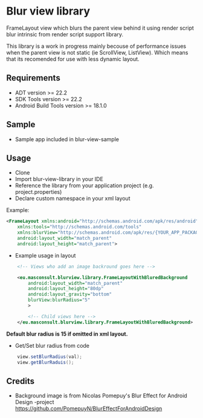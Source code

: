 # Blur view library

FrameLayout view which blurs the parent view behind it using render script blur intrinsic from render script support library.

This library is a work in progress mainly becouse of performance issues when the parent view is not static (ie ScrollView, ListView).
Which means that its recomended for use with less dynamic layout.

## Requirements
+ ADT version >= 22.2
+ SDK Tools version >= 22.2
+ Android Build Tools version >= 18.1.0

## Sample

+ Sample app included in blur-view-sample

## Usage

+ Clone
+ Import blur-view-library in your IDE 
+ Reference the library from your application project (e.g. project.properties)
+ Declare custom namespace in your xml layout

Example:
```xml
<FrameLayout xmlns:android="http://schemas.android.com/apk/res/android"
    xmlns:tools="http://schemas.android.com/tools"
    xmlns:blurView="http://schemas.android.com/apk/res/{YOUR_APP_PACKAGE}"
    android:layout_width="match_parent"
    android:layout_height="match_parent">    
```


+ Example usage in layout

```xml
    <!-- Views who add an image backround goes here -->

    <eu.masconsult.blurview.library.FrameLayoutWithBluredBackground
        android:layout_width="match_parent"
        android:layout_height="80dp"
        android:layout_gravity="bottom"
        blurView:blurRadius="5" 
        >

        <!-- Child views here -->
    </eu.masconsult.blurview.library.FrameLayoutWithBluredBackground>
```
**Default blur radius is 15 if omitted in xml layout.**

+ Get/Set blur radius from code

```java
    view.setBlurRadius(val);
    view.getBlurRaduis();
```

## Credits

- Background image is from Nicolas Pomepuy's Blur Effect for Android Design -project<br>
  https://github.com/PomepuyN/BlurEffectForAndroidDesign
